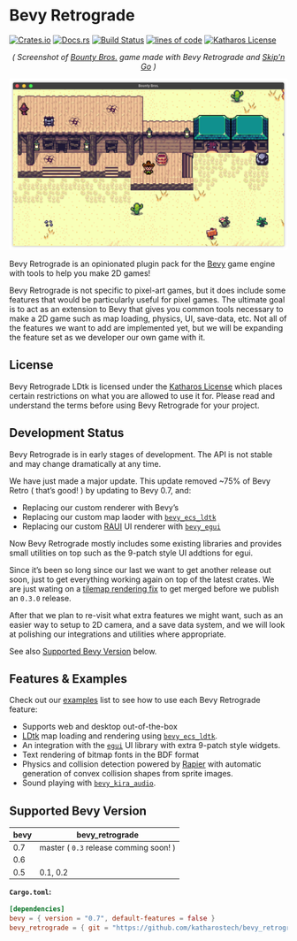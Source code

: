 # Bevy Retrograde

[![Crates.io](https://img.shields.io/crates/v/bevy_retrograde.svg)](https://crates.io/crates/bevy_retrograde)
[![Docs.rs](https://docs.rs/bevy_retrograde/badge.svg)](https://docs.rs/bevy_retrograde)
[![Build Status](https://github.com/katharostech/bevy_retrograde/actions/workflows/rust.yaml/badge.svg)](https://github.com/katharostech/bevy_retrograde/actions/workflows/rust.yaml)
[![lines of code](https://tokei.rs/b1/github/katharostech/bevy_retrograde?category=code)](https://github.com/katharostech/bevy_retrograde)
[![Katharos License](https://img.shields.io/badge/License-Katharos-blue)](https://github.com/katharostech/katharos-license)

<div align="center">
    <em>( Screenshot of <a href="https://katharostech.com/post/bounty-bros-on-web">Bounty Bros.</a> game made with Bevy Retrograde and <a href="https://github.com/katharostech/skipngo">Skip'n Go</a> )</em>
</div>

![bounty bros game screenshot](./doc/bounty_bros.png)

[skipngo]:  https://github.com/katharostech/skipngo

Bevy Retrograde is an opinionated plugin pack for the [Bevy][__link0] game engine with tools to help you make 2D games!

Bevy Retrograde is not specific to pixel-art games, but it does include some features that would be particularly useful for pixel games. The ultimate goal is to act as an extension to Bevy that gives you common tools necessary to make a 2D game such as map loading, physics, UI, save-data, etc. Not all of the features we want to add are implemented yet, but we will be expanding the feature set as we developer our own game with it.


## License

Bevy Retrograde LDtk is licensed under the [Katharos License][__link1] which places certain restrictions on what you are allowed to use it for. Please read and understand the terms before using Bevy Retrograde for your project.


## Development Status

Bevy Retrograde is in early stages of development. The API is not stable and may change dramatically at any time.

We have just made a major update. This update removed ~75% of Bevy Retro ( that’s good! ) by updating to Bevy 0.7, and:

 - Replacing our custom renderer with Bevy’s
 - Replacing our custom map laoder with [`bevy_ecs_ldtk`][__link2]
 - Replacing our custom [RAUI][__link3] UI renderer with [`bevy_egui`][__link4]

Now Bevy Retrograde mostly includes some existing libraries and provides small utilities on top such as the 9-patch style UI addtions for egui.

Since it’s been so long since our last we want to get another release out soon, just to get everything working again on top of the latest crates. We are just wating on a [tilemap rendering fix][__link5] to get merged before we publish an `0.3.0` release.

After that we plan to re-visit what extra features we might want, such as an easier way to setup to 2D camera, and a save data system, and we will look at polishing our integrations and utilities where appropriate.

See also [Supported Bevy Version](#supported-bevy-version) below.


## Features & Examples

Check out our [examples][__link6] list to see how to use each Bevy Retrograde feature:

 - Supports web and desktop out-of-the-box
 - [LDtk][__link7] map loading and rendering using [`bevy_ecs_ldtk`][__link8].
 - An integration with the [`egui`][__link9] UI library with extra 9-patch style widgets.
 - Text rendering of bitmap fonts in the BDF format
 - Physics and collision detection powered by [Rapier][__link10] with automatic generation of convex collision shapes from sprite images.
 - Sound playing with [`bevy_kira_audio`][__link11].


## Supported Bevy Version

| bevy | bevy_retrograde |
| --- | --- |
| 0.7 | master ( `0.3` release comming soon! ) |
| 0.6 |  |
| 0.5 | 0.1, 0.2 |

**`Cargo.toml`:**


```toml
[dependencies]
bevy = { version = "0.7", default-features = false }
bevy_retrograde = { git = "https://github.com/katharostech/bevy_retrograde.git" }
```



 [__link0]: https://bevyengine.org
 [__link1]: https://github.com/katharostech/katharos-license
 [__link10]: https://rapier.rs/
 [__link11]: https://github.com/NiklasEi/bevy_kira_audio
 [__link2]: https://github.com/Trouv/bevy_ecs_ldtk
 [__link3]: https://raui-labs.github.io/raui/
 [__link4]: https://github.com/mvlabat/bevy_egui
 [__link5]: https://github.com/StarArawn/bevy_ecs_tilemap/pull/197
 [__link6]: https://github.com/katharostech/bevy_retrograde/tree/master/examples#bevy-retro-examples
 [__link7]: https://ldtk.io
 [__link8]: https://github.com/Trouv/bevy_ecs_ldtk
 [__link9]: https://github.com/emilk/egui


